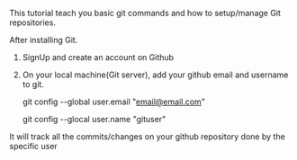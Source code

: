 
This tutorial teach you basic git commands and how to setup/manage Git repositories.

After installing Git.
1. SignUp and create an account on Github
2. On your local machine(Git server), add your github email and username to git.

	git config --global user.email "email@email.com"                       

	git config --glocal user.name  "gituser"                                  

It will track all the commits/changes on your github repository done by the specific user
